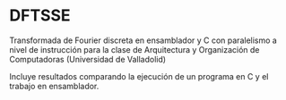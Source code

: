 # DFTSSE

Transformada de Fourier discreta en ensamblador y C con paralelismo a nivel 
de instrucción para la clase de Arquitectura y Organización de Computadoras
(Universidad de Valladolid)

Incluye resultados comparando la ejecución de un programa en C y el
trabajo en ensamblador.
